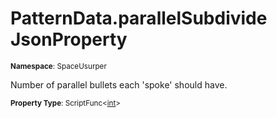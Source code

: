 # PatternData.parallelSubdivide JsonProperty

<small>**Namespace**: SpaceUsurper</small>

Number of parallel bullets each 'spoke' should have.

<small>**Property Type**: ScriptFunc&lt;[int](https://docs.microsoft.com/en-us/dotnet/api/system.int32?view=netframework-4.5)&gt;</small>


